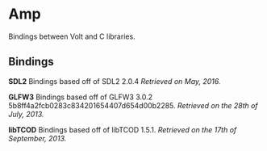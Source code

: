 Amp
===

Bindings between Volt and C libraries.

Bindings
---

**SDL2** 
Bindings based off of SDL2 2.0.4
_Retrieved on May, 2016._

**GLFW3**
Bindings based off of GLFW3 3.0.2 5b8ff4a2fcb0283c834201654407d654d00b2285.
_Retrieved on the 28th of July, 2013._

**libTCOD**
Bindings based off of libTCOD 1.5.1.
_Retrieved on the 17th of September, 2013._


